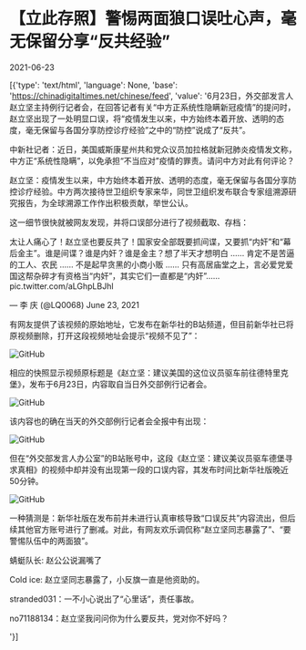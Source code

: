 # 【立此存照】警惕两面狼口误吐心声，毫无保留分享“反共经验”

2021-06-23

[{'type': 'text/html', 'language': None, 'base': 'https://chinadigitaltimes.net/chinese/feed', 'value': '6月23日，外交部发言人赵立坚主持例行记者会，在回答记者有关“中方正系统性隐瞒新冠疫情”的提问时，赵立坚出现了一处明显口误，将“疫情发生以来，中方始终本着开放、透明的态度，毫无保留与各国分享防控诊疗经验”之中的“防控”说成了“反共”。



中新社记者：近日，美国威斯康星州共和党众议员加拉格就新冠肺炎疫情发文称，中方正“系统性隐瞒”，以免承担“不当应对”疫情的罪责。请问中方对此有何评论？

赵立坚：疫情发生以来，中方始终本着开放、透明的态度，毫无保留与各国分享防控诊疗经验。中方两次接待世卫组织专家来华，同世卫组织发布联合专家组溯源研究报告，为全球溯源工作作出积极贡献，举世公认。



这一细节很快就被网友发现，并将口误部分进行了视频截取、存档：



太让人痛心了！赵立坚也要反共了！国家安全部既要抓间谍，又要抓“内奸”和“幕后金主”。谁是间谍？谁是内奸？谁是金主？想了半天才想明白 …… 肯定不是苦逼的工人、农民 …… 不是起早贪黑的小商小贩 …… 只有高居庙堂之上，言必爱党爱国这帮杂碎才有资格当“内奸”，其实它们一直都是“内奸”…… pic.twitter.com/aLGhpLBJhl

&mdash; 李 庆 (@LQ0068) June 23, 2021



有网友提供了该视频的原始地址，它发布在新华社的B站频道，但目前新华社已将原视频删除，打开这段视频地址会提示“视频不见了”：

![GitHub](https://chinadigitaltimes.net/chinese/files/2021/06/image-1624473692224.png)

相应的快照显示视频原标题是《赵立坚：建议美国的这位议员驱车前往德特里克堡》，发布于6月23日，内容取自当日外交部例行记者会。

![GitHub](https://chinadigitaltimes.net/chinese/files/2021/06/image-1624473961658.png)

该内容也的确在当天的外交部例行记者会全报中有出现：

![GitHub](https://chinadigitaltimes.net/chinese/files/2021/06/image-1624474205833.png)

但在“外交部发言人办公室”的B站账号中，这段《赵立坚：建议美议员驱车德堡寻求真相》的视频中却并没有出现第一段的口误内容，其发布时间比新华社版晚近50分钟。

![GitHub](https://chinadigitaltimes.net/chinese/files/2021/06/image-1624474412275.png)

一种猜测是：新华社版在发布前并未进行认真审核导致“口误反共”内容流出，但后续其他官方账号进行了删减。对此，有网友欢乐调侃称“赵立坚同志暴露了”、“要警惕队伍中的两面狼”。



蜻蜓队长: 赵公公说漏嘴了

Cold ice: 赵立坚同志暴露了，小反旗一直是他资助的。

stranded031：一不小心说出了“心里话”，责任事故。

no71188134：赵立坚我问问你为什么要反共，党对你不好吗？

'}]